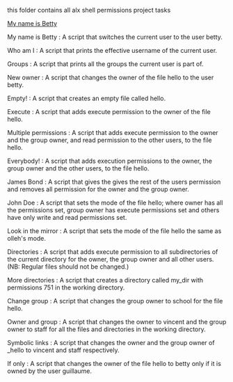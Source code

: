 this folder contains all alx shell permissions project tasks


[My name is Betty](https://github.com/RobertRuai/alx-system_engineering-devops/blob/master/0x01-shell_permissions/0-iam_betty)

My name is Betty : A script that switches the current user to the user betty.


Who am I : A script that prints the effective username of the current user.


Groups : A script that prints all the groups the current user is part of.


New owner : A script that changes the owner of the file hello to the user betty.



Empty! : A script that creates an empty file called hello.


Execute : A script that adds execute permission to the owner of the file hello.


Multiple permissions : A script that adds execute permission to the owner and the group owner, and read permission to the other users, to the file hello.


Everybody! : A script that adds execution permissions to the owner, the group owner and the other users, to the file hello.


James Bond : A script that gives the gives the rest of the users permission and removes all permission for the owner and the group owner.


John Doe : A script that sets the mode of the file hello; where owner has all the permissions set, group owner has execute permissions set and others have only write and read permissions set.



Look in the mirror : A script that sets the mode of the file hello the same as olleh's mode.


Directories : A script that adds execute permission to all subdirectories of the current directory for the owner, the group owner and all other users. (NB: Regular files should not be changed.)


More directories : A script that creates a directory called my_dir with permissions 751 in the working directory.



Change group : A script that changes the group owner to school for the file hello.


Owner and group : A script that changes the owner to vincent and the group owner to staff for all the files and directories in the working directory.


Symbolic links : A script that changes the owner and the group owner of _hello to vincent and staff respectively.


If only : A script that changes the owner of the file hello to betty only if it is owned by the user guillaume.
